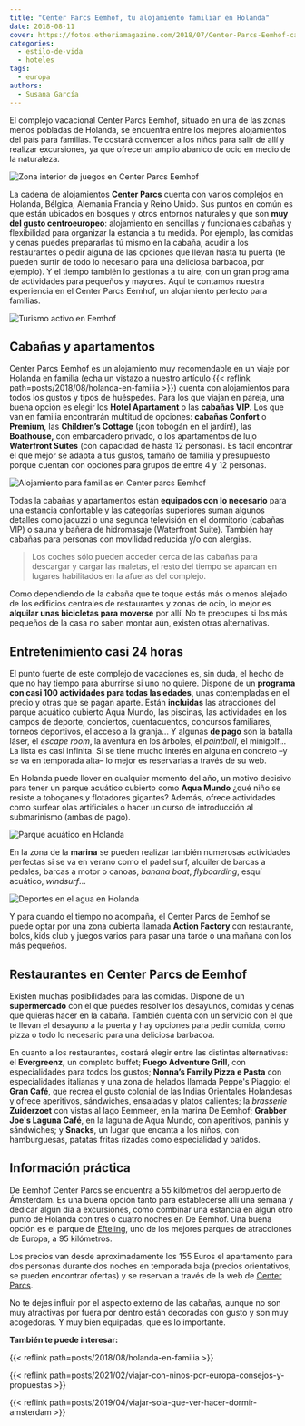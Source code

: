 ```yaml
---
title: "Center Parcs Eemhof, tu alojamiento familiar en Holanda"
date: 2018-08-11
cover: https://fotos.etheriamagazine.com/2018/07/Center-Parcs-Eemhof-cabana.jpg
categories: 
  - estilo-de-vida
  - hoteles
tags: 
  - europa
authors: 
  - Susana García
---
```


El complejo vacacional Center Parcs Eemhof, situado en una de las zonas menos pobladas 
de Holanda, se encuentra entre los mejores alojamientos del país para familias. Te 
costará convencer a los niños para salir de allí y realizar excursiones, ya que ofrece 
un amplio abanico de ocio en medio de la naturaleza. 

![Zona interior de juegos en Center Parcs Eemhof](https://fotos.etheriamagazine.com/2018/07/Center-Parcs-Eemhof-interior.jpg "Action Factory, la zona cubierta de ocio en De Eemhof. © Milan Vermeulen")

La cadena de alojamientos **Center Parcs** cuenta con varios complejos en Holanda, 
Bélgica, Alemania Francia y Reino Unido. Sus puntos en común es que están ubicados en 
bosques y otros entornos naturales y que son **muy del gusto centroeuropeo**: 
alojamiento en sencillas y funcionales cabañas y flexibilidad para organizar la estancia 
a tu medida. Por ejemplo, las comidas y cenas puedes prepararlas tú mismo en la cabaña, 
acudir a los restaurantes o pedir alguna de las opciones que llevan hasta tu puerta (te 
pueden surtir de todo lo necesario para una deliciosa barbacoa, por ejemplo). Y el 
tiempo también lo gestionas a tu aire, con un gran programa de actividades para pequeños 
y mayores. Aquí te contamos nuestra experiencia en el Center Parcs Eemhof, un 
alojamiento perfecto para familias. 

![Turismo activo en Eemhof](https://fotos.etheriamagazine.com/2018/07/Center-Parcs-Eemhof-actividades-ninos.jpg "Actividades para niños. ©JackyShoots.nl")

## Cabañas y apartamentos

Center Parcs Eemhof es un alojamiento muy recomendable en un viaje por Holanda en 
familia (echa un vistazo a nuestro artículo {{< reflink 
path=posts/2018/08/holanda-en-familia >}}) cuenta con alojamientos para todos los gustos 
y tipos de huéspedes. Para los que viajan en pareja, una buena opción es elegir los 
**Hotel Apartament** o las **cabañas VIP**. Los que van en familia encontrarán multitud 
de opciones: **cabañas Confort** o **Premium**, las **Children’s Cottage** (¡con tobogán 
en el jardín!), las **Boathouse,** con embarcadero privado, o los apartamentos de lujo 
**Waterfront Suites** (con capacidad de hasta 12 personas). Es fácil encontrar el que 
mejor se adapta a tus gustos, tamaño de familia y presupuesto porque cuentan con 
opciones para grupos de entre 4 y 12 personas. 

![Alojamiento para familias en Center parcs Eemhof](https://fotos.etheriamagazine.com/2018/07/Cabana-familiar-Center-Parcs-Eemhof.jpg "Children's Cottage. © Robert Land")

Todas la cabañas y apartamentos están **equipados con lo necesario** para una estancia 
confortable y las categorías superiores suman algunos detalles como jacuzzi o una 
segunda televisión en el dormitorio (cabañas VIP) o sauna y bañera de hidromasaje 
(Waterfront Suite). También hay cabañas para personas con movilidad reducida y/o con 
alergias. 

> Los coches sólo pueden acceder cerca de las cabañas para descargar y cargar las maletas, 
> el resto del tiempo se aparcan en lugares habilitados en la afueras del complejo. 

Como dependiendo de la cabaña que te toque estás más o menos alejado de los edificios 
centrales de restaurantes y zonas de ocio, lo mejor es **alquilar unas bicicletas para 
moverse** por allí. No te preocupes si los más pequeños de la casa no saben montar aún, 
existen otras alternativas. 

## Entretenimiento casi 24 horas

El punto fuerte de este complejo de vacaciones es, sin duda, el hecho de que no hay 
tiempo para aburrirse si uno no quiere. Dispone de un **programa con casi 100 
actividades para todas las edades**, unas contempladas en el precio y otras que se pagan 
aparte. Están **incluidas** las atracciones del parque acuático cubierto Aqua Mundo, las 
piscinas, las actividades en los campos de deporte, conciertos, cuentacuentos, concursos 
familiares, torneos deportivos, el acceso a la granja… Y algunas **de pago** son la 
batalla láser, el _escape room_, la aventura en los árboles, el _paintball_, el 
minigolf… La lista es casi infinita. Si se tiene mucho interés en alguna en concreto –y 
se va en temporada alta– lo mejor es reservarlas a través de su web. 

En Holanda puede llover en cualquier momento del año, un motivo decisivo para tener un 
parque acuático cubierto como **Aqua Mundo** ¿qué niño se resiste a toboganes y 
flotadores gigantes? Además, ofrece actividades como surfear olas artificiales o hacer 
un curso de introducción al submarinismo (ambas de pago). 

![Parque acuático en Holanda](https://fotos.etheriamagazine.com/2018/07/Center-Parcs-Eemhof-Aquamundo.jpg "Aqua Mundo, el parque acuático cubierto de Center Parcs De Eemhof. © Milan Vermeulen")

En la zona de la **marina** se pueden realizar también numerosas actividades perfectas 
si se va en verano como el padel surf, alquiler de barcas a pedales, barcas a motor o 
canoas, _banana boat_, _flyboarding_, esquí acuático, _windsurf_… 

![Deportes en el agua en Holanda](https://fotos.etheriamagazine.com/2018/07/Center-Parcs-Eemhof-deportes-acuaticos.jpg "Padel Surf en De Eemhof. ©Ton Hurks Fotografie")

Y para cuando el tiempo no acompaña, el Center Parcs de Eemhof se puede optar por una 
zona cubierta llamada **Action Factory** con restaurante, bolos, kids club y juegos 
varios para pasar una tarde o una mañana con los más pequeños. 

## Restaurantes en Center Parcs de Eemhof

Existen muchas posibilidades para las comidas. Dispone de un **supermercado** con el que 
puedes resolver los desayunos, comidas y cenas que quieras hacer en la cabaña. También 
cuenta con un servicio con el que te llevan el desayuno a la puerta y hay opciones para 
pedir comida, como pizza o todo lo necesario para una deliciosa barbacoa. 

En cuanto a los restaurantes, costará elegir entre las distintas alternativas: el 
**Evergreenz,** un completo buffet; **Fuego Adventure Grill**, con especialidades para 
todos los gustos; **Nonna’s Family Pizza e Pasta** con especialidades italianas y una 
zona de helados llamada Peppe's Piaggio; el **Gran Café**, que recrea el gusto colonial 
de las Indias Orientales Holandesas y ofrece aperitivos, sándwiches, ensaladas y platos 
calientes; la _brasserie_ **Zuiderzoet** con vistas al lago Eemmeer, en la marina De 
Eemhof; **Grabber Joe's Laguna Café**, en la laguna de Aqua Mundo, con aperitivos, 
paninis y sándwiches; y **Snacks**, un lugar que encanta a los niños, con hamburguesas, 
patatas fritas rizadas como especialidad y batidos. 

## Información práctica

De Eemhof Center Parcs se encuentra a 55 kilómetros del aeropuerto de Ámsterdam. Es una 
buena opción tanto para establecerse allí una semana y dedicar algún día a excursiones, 
como combinar una estancia en algún otro punto de Holanda con tres o cuatro noches en De 
Eemhof. Una buena opción es el parque de [Efteling](https://www.efteling.com/es), uno de 
los mejores parques de atracciones de Europa, a 95 kilómetros. 

Los precios van desde aproximadamente los 155 Euros el apartamento para dos personas 
durante dos noches en temporada baja (precios orientativos, se pueden encontrar ofertas) 
y se reservan a través de la web de [Center Parcs](https://www.centerparcs.eu/). 

No te dejes influir por el aspecto externo de las cabañas, aunque no son muy atractivas 
por fuera por dentro están decoradas con gusto y son muy acogedoras. Y muy bien 
equipadas, que es lo importante. 

**También te puede interesar:** 

{{< reflink path=posts/2018/08/holanda-en-familia >}} 

{{< reflink path=posts/2021/02/viajar-con-ninos-por-europa-consejos-y-propuestas >}} 

{{< reflink path=posts/2019/04/viajar-sola-que-ver-hacer-dormir-amsterdam >}}
